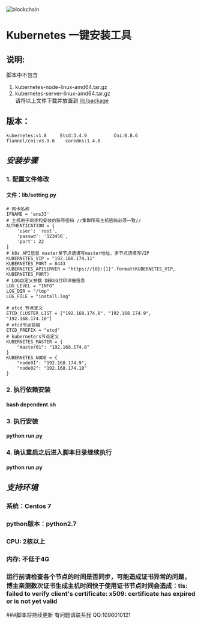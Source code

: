 ![blockchain](https://github.com/opensm/KubernetesInstall/blob/main/lib/tmp/favicon.png)
# Kubernetes 一键安装工具
## 说明:
脚本中不包含
1. kubernetes-node-linux-amd64.tar.gz  
2. kubernetes-server-linux-amd64.tar.gz  
请将以上文件下载并放置到
[lib/package](https://github.com/opensm/KubernetesInstall/tree/main/lib/package)

## 版本：
`kubernetes:v1.8    
Etcd:3.4.9         
Cni:0.8.6         
flannel/cni:v3.9.6   
coredns:1.4.0   `
## _安装步骤_
### 1. 配置文件修改 
#### 文件：lib/setting.py
```
# 网卡名称
IFNAME = 'ens33'
# 主机用于同步和安装的账号密码 //集群所有主机密码必须一致//
AUTHENTICATION = {
    'user': 'root',
    'passwd': '123456',
    'port': 22
}
# k8s API信息 master单节点请填写master地址，多节点请填写VIP
KUBERNETES_VIP = "192.168.174.11"
KUBERNETES_PORT = 8443
KUBERNETES_APISERVER = "https://{0}:{1}".format(KUBERNETES_VIP, KUBERNETES_PORT)
# LOG自定义参数 DEBUG打印详细信息
LOG_LEVEL = "INFO"
LOG_DIR = "/tmp"
LOG_FILE = "install.log"

# etcd 节点定义
ETCD_CLUSTER_LIST = ["192.168.174.8", "192.168.174.9", "192.168.174.10"]
# etcd节点前缀
ETCD_PREFIX = "etcd"
# kuberneters节点定义
KUBERNETES_MASTER = {
    "master01": "192.168.174.8"
}
KUBERNETES_NODE = {
    "node01": "192.168.174.9",
    "node02": "192.168.174.10"
}
```
### 2. 执行依赖安装
#### bash dependent.sh
### 3. 执行安装
#### python run.py
### 4. 确认重启之后进入脚本目录继续执行
#### python run.py
##  _支持环境_
### 系统：Centos 7 
### python版本：python2.7
### CPU: 2核以上
### 内存: 不低于4G
### 运行前请检查各个节点的时间是否同步，可能造成证书异常的问题，博主亲测数次证书生成主机时间快于使用证书节点时间会造成：tls: failed to verify client's certificate: x509: certificate has expired or is not yet valid
###脚本将持续更新 有问题请联系我 QQ:1096010121
